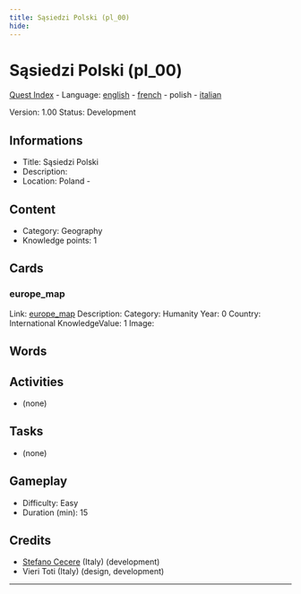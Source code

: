 ```yaml
---
title: Sąsiedzi Polski (pl_00)
hide:
---
```


# Sąsiedzi Polski (pl_00)
[Quest Index](./index.pl.md) - Language: [english](./pl_00.md) - [french](./pl_00.fr.md) - polish - [italian](./pl_00.it.md)

Version: 1.00
Status: Development

## Informations

- Title: Sąsiedzi Polski
- Description: 
- Location: Poland - 
## Content
- Category: Geography
- Knowledge points: 1

## Cards
### europe_map
Link: [europe_map](../cards/index.md#europe_map)
Description: 
Category: Humanity
Year: 0
Country: International
KnowledgeValue: 1
Image: 

## Words
## Activities
- (none)

## Tasks
- (none)
## Gameplay
- Difficulty: Easy
- Duration (min): 15
## Credits
- [Stefano Cecere](https://stefanocecere.com) (Italy) (development)
- Vieri Toti (Italy) (design, development)

---

